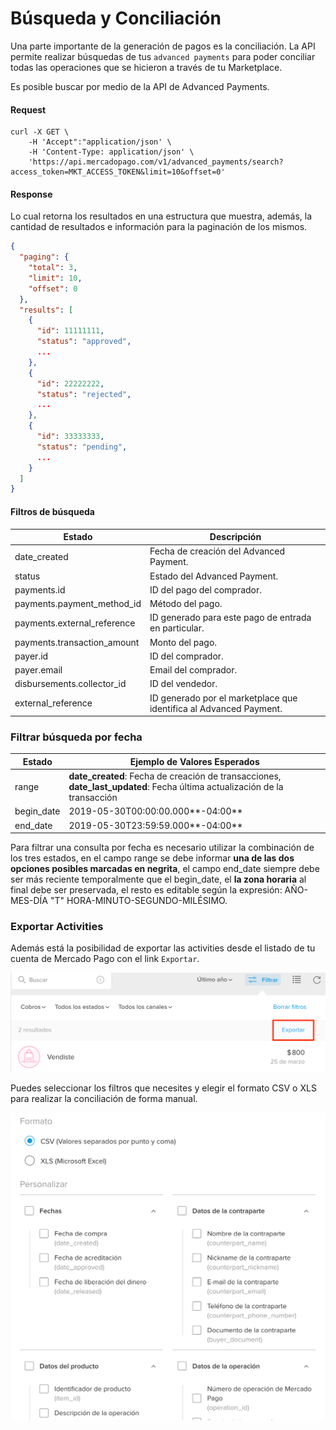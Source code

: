 # Búsqueda y Conciliación

Una parte importante de la generación de pagos es la conciliación. La API permite realizar búsquedas de tus `advanced payments` para poder conciliar todas las operaciones que se hicieron a través de tu Marketplace.

Es posible buscar por medio de la API de Advanced Payments.

#### Request
```curl
curl -X GET \
    -H 'Accept":"application/json' \
    -H 'Content-Type: application/json' \
    'https://api.mercadopago.com/v1/advanced_payments/search?access_token=MKT_ACCESS_TOKEN&limit=10&offset=0'
```

#### Response
Lo cual retorna los resultados en una estructura que muestra, además, la cantidad de resultados e información para la paginación de los mismos.
```json
{
  "paging": {
    "total": 3,
    "limit": 10,
    "offset": 0
  },
  "results": [
    {
      "id": 11111111,
      "status": "approved",
      ...
    },
    {
      "id": 22222222,
      "status": "rejected",
      ...
    },
    {
      "id": 33333333,
      "status": "pending",
      ...
    }
  ]
}
```

#### Filtros de búsqueda

Estado                       |Descripción                                                        |
-----------------------------|-------------------------------------------------------------------|
date_created                 |Fecha de creación del Advanced Payment.                            |
status                       |Estado del Advanced Payment.                                       |
payments.id                  |ID del pago del comprador.                                         |
payments.payment_method_id   |Método del pago.                                                   |
payments.external_reference  |ID generado para este pago de entrada en particular.               |
payments.transaction_amount  |Monto del pago.                                                    |
payer.id                     |ID del comprador.                                                  |
payer.email                  |Email del comprador.                                               |
disbursements.collector_id   |ID del vendedor.                                                   |
external_reference           |ID generado por el marketplace que identifica al Advanced Payment. |


### Filtrar búsqueda por fecha

Estado                       |Ejemplo de Valores Esperados                                                                                              |
-----------------------------|--------------------------------------------------------------------------------------------------------------------------|
range                        |**date_created**: Fecha de creación de transacciones, **date_last_updated**: Fecha última actualización de la transacción |
begin_date                   |2019-05-30T00:00:00.000**-04:00**                                                                                         |
end_date                     |2019-05-30T23:59:59.000**-04:00**                                                                                         |                                                                        


Para filtrar una consulta por fecha es necesario utilizar la combinación de los tres estados, en el campo range se debe informar **una de las dos opciones posibles marcadas en negrita**, el campo end_date siempre debe ser más reciente temporalmente que el begin_date, el **la zona horaria** al final debe ser preservada, el resto es editable según la expresión: AÑO-MES-DÍA "T" HORA-MINUTO-SEGUNDO-MILÉSIMO.

### Exportar Activities

Además está la posibilidad de exportar las activities desde el listado de tu cuenta de Mercado Pago con el link `Exportar`.

![export_activities](/images/advanced-payments/export_activities_es.png)

Puedes seleccionar los filtros que necesites y elegir el formato CSV o XLS para realizar la conciliación de forma manual.

![export_activities_2](/images/advanced-payments/export_activities_2_es.png)
